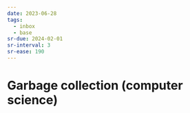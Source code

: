 ```yaml
---
date: 2023-06-28
tags:
  - inbox
  - base
sr-due: 2024-02-01
sr-interval: 3
sr-ease: 190
---
```


# Garbage collection (computer science)
